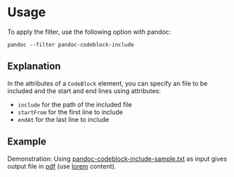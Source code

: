 Usage
=====

To apply the filter, use the following option with pandoc:

~~~{prompt} bash
pandoc --filter pandoc-codeblock-include
~~~

Explanation
-----------

In the attributes of a `CodeBlock` element, you can specify an file
to be included and the start and end lines using attributes:

* `include` for the path of the included file
* `startFrom` for the first line to include
* `endAt` for the last line to include

Example
-------

Demonstration: Using [pandoc-codeblock-include-sample.txt] as input gives
output file in [pdf] (use [lorem] content).

[pandoc-codeblock-include-sample.txt]: https://raw.githubusercontent.com/chdemko/pandoc-codeblock-include/develop/docs/images/pandoc-codeblock-include-sample.txt
[lorem]: https://raw.githubusercontent.com/chdemko/pandoc-codeblock-include/develop/docs/images/lorem
[pdf]: https://raw.githubusercontent.com/chdemko/pandoc-codeblock-include/develop/docs/images/pandoc-codeblock-include-sample.pdf
